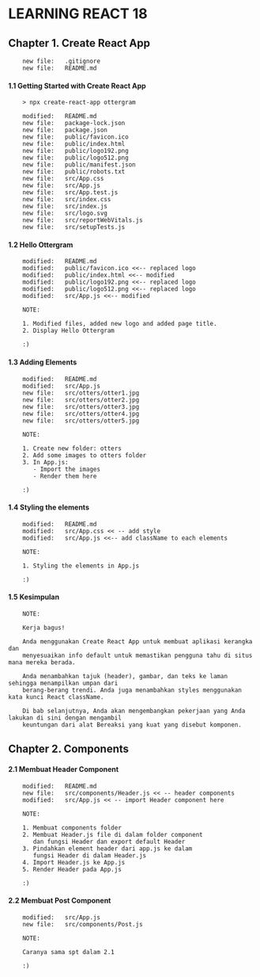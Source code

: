 # LEARNING REACT 18



## Chapter 1. Create React App

        new file:   .gitignore
        new file:   README.md


#### 1.1 Getting Started with Create React App

        > npx create-react-app ottergram

        modified:   README.md
        new file:   package-lock.json
        new file:   package.json
        new file:   public/favicon.ico
        new file:   public/index.html
        new file:   public/logo192.png
        new file:   public/logo512.png
        new file:   public/manifest.json
        new file:   public/robots.txt
        new file:   src/App.css
        new file:   src/App.js
        new file:   src/App.test.js
        new file:   src/index.css
        new file:   src/index.js
        new file:   src/logo.svg
        new file:   src/reportWebVitals.js
        new file:   src/setupTests.js


#### 1.2 Hello Ottergram

        modified:   README.md
        modified:   public/favicon.ico <<-- replaced logo
        modified:   public/index.html <<-- modified
        modified:   public/logo192.png <<-- replaced logo
        modified:   public/logo512.png <<-- replaced logo
        modified:   src/App.js <<-- modified

        NOTE:

        1. Modified files, added new logo and added page title.
        2. Display Hello Ottergram

        :)


#### 1.3 Adding Elements

        modified:   README.md
        modified:   src/App.js
        new file:   src/otters/otter1.jpg
        new file:   src/otters/otter2.jpg
        new file:   src/otters/otter3.jpg
        new file:   src/otters/otter4.jpg
        new file:   src/otters/otter5.jpg

        NOTE:

        1. Create new folder: otters
        2. Add some images to otters folder
        3. In App.js:
           - Import the images
           - Render them here 

        :)


#### 1.4 Styling the elements

        modified:   README.md
        modified:   src/App.css << -- add style
        modified:   src/App.js <<-- add className to each elements

        NOTE:

        1. Styling the elements in App.js

        :)


#### 1.5 Kesimpulan

        NOTE:

        Kerja bagus! 

        Anda menggunakan Create React App untuk membuat aplikasi kerangka dan
        menyesuaikan info default untuk memastikan pengguna tahu di situs mana mereka berada. 

        Anda menambahkan tajuk (header), gambar, dan teks ke laman sehingga menampilkan umpan dari
        berang-berang trendi. Anda juga menambahkan styles menggunakan kata kunci React className.

        Di bab selanjutnya, Anda akan mengembangkan pekerjaan yang Anda lakukan di sini dengan mengambil
        keuntungan dari alat Bereaksi yang kuat yang disebut komponen.


## Chapter 2. Components


#### 2.1 Membuat Header Component

        modified:   README.md
        new file:   src/components/Header.js << -- header components
        modified:   src/App.js << -- import Header component here

        NOTE:

        1. Membuat components folder
        2. Membuat Header.js file di dalam folder component
           dan fungsi Header dan export default Header
        3. Pindahkan element header dari app.js ke dalam
           fungsi Header di dalam Header.js
        4. Import Header.js ke App.js
        5. Render Header pada App.js

        :)


#### 2.2 Membuat Post Component

        modified:   src/App.js
        new file:   src/components/Post.js

        NOTE:

        Caranya sama spt dalam 2.1

        :)
